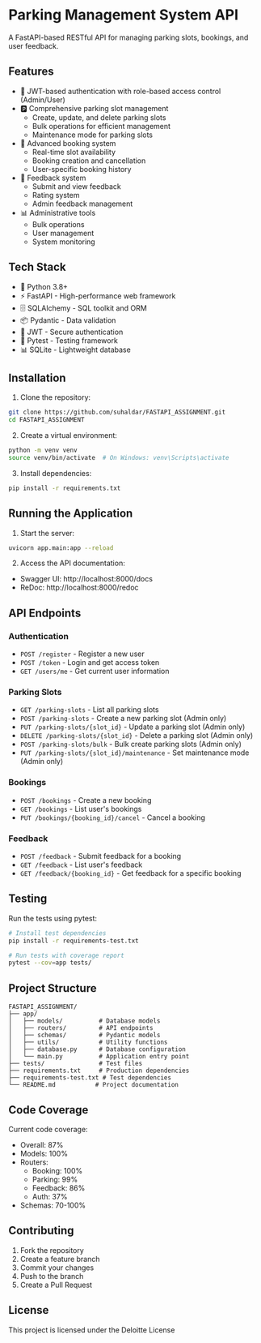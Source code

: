# Parking Management System API

A FastAPI-based RESTful API for managing parking slots, bookings, and user feedback.

## Features

- 🔐 JWT-based authentication with role-based access control (Admin/User)
- 🅿️ Comprehensive parking slot management
  - Create, update, and delete parking slots
  - Bulk operations for efficient management
  - Maintenance mode for parking slots
- 📅 Advanced booking system
  - Real-time slot availability
  - Booking creation and cancellation
  - User-specific booking history
- 💬 Feedback system
  - Submit and view feedback
  - Rating system
  - Admin feedback management
- 📊 Administrative tools
  - Bulk operations
  - User management
  - System monitoring

## Tech Stack

- 🐍 Python 3.8+
- ⚡ FastAPI - High-performance web framework
- 🗄️ SQLAlchemy - SQL toolkit and ORM
- 📦 Pydantic - Data validation
- 🔑 JWT - Secure authentication
- 🧪 Pytest - Testing framework
- 📊 SQLite - Lightweight database

## Installation

1. Clone the repository:
```bash
git clone https://github.com/suhaldar/FASTAPI_ASSIGNMENT.git
cd FASTAPI_ASSIGNMENT
```

2. Create a virtual environment:
```bash
python -m venv venv
source venv/bin/activate  # On Windows: venv\Scripts\activate
```

3. Install dependencies:
```bash
pip install -r requirements.txt
```

## Running the Application

1. Start the server:
```bash
uvicorn app.main:app --reload
```

2. Access the API documentation:
- Swagger UI: http://localhost:8000/docs
- ReDoc: http://localhost:8000/redoc

## API Endpoints

### Authentication
- `POST /register` - Register a new user
- `POST /token` - Login and get access token
- `GET /users/me` - Get current user information

### Parking Slots
- `GET /parking-slots` - List all parking slots
- `POST /parking-slots` - Create a new parking slot (Admin only)
- `PUT /parking-slots/{slot_id}` - Update a parking slot (Admin only)
- `DELETE /parking-slots/{slot_id}` - Delete a parking slot (Admin only)
- `POST /parking-slots/bulk` - Bulk create parking slots (Admin only)
- `PUT /parking-slots/{slot_id}/maintenance` - Set maintenance mode (Admin only)

### Bookings
- `POST /bookings` - Create a new booking
- `GET /bookings` - List user's bookings
- `PUT /bookings/{booking_id}/cancel` - Cancel a booking

### Feedback
- `POST /feedback` - Submit feedback for a booking
- `GET /feedback` - List user's feedback
- `GET /feedback/{booking_id}` - Get feedback for a specific booking

## Testing

Run the tests using pytest:
```bash
# Install test dependencies
pip install -r requirements-test.txt

# Run tests with coverage report
pytest --cov=app tests/
```

## Project Structure

```
FASTAPI_ASSIGNMENT/
├── app/
│   ├── models/          # Database models
│   ├── routers/         # API endpoints
│   ├── schemas/         # Pydantic models
│   ├── utils/           # Utility functions
│   ├── database.py      # Database configuration
│   └── main.py          # Application entry point
├── tests/               # Test files
├── requirements.txt     # Production dependencies
├── requirements-test.txt # Test dependencies
└── README.md           # Project documentation
```

## Code Coverage

Current code coverage:
- Overall: 87%
- Models: 100%
- Routers: 
  - Booking: 100%
  - Parking: 99%
  - Feedback: 86%
  - Auth: 37%
- Schemas: 70-100%

## Contributing

1. Fork the repository
2. Create a feature branch
3. Commit your changes
4. Push to the branch
5. Create a Pull Request

## License

This project is licensed under the Deloitte License 